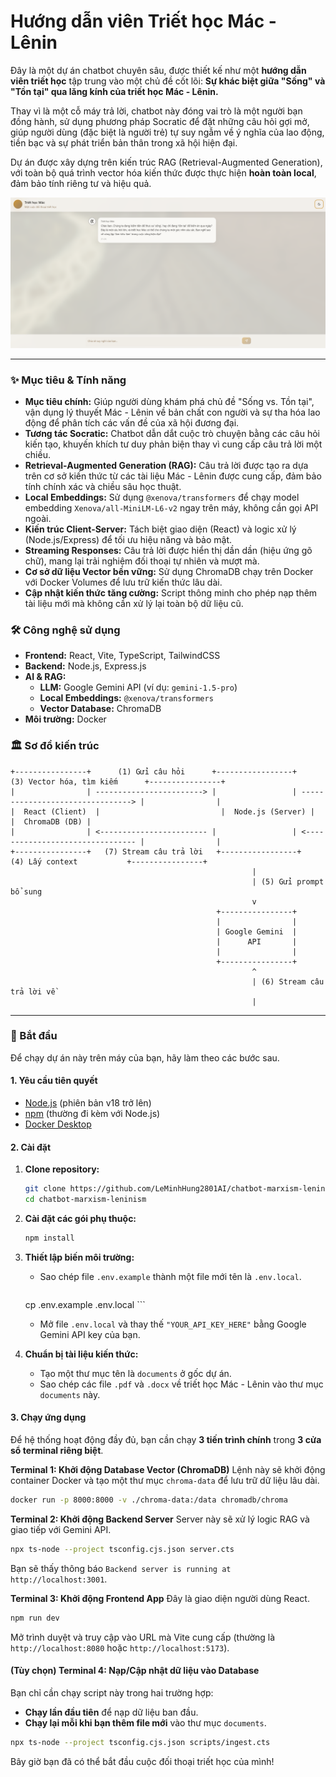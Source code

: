 # Hướng dẫn viên Triết học Mác - Lênin

Đây là một dự án chatbot chuyên sâu, được thiết kế như một **hướng dẫn viên triết học** tập trung vào một chủ đề cốt lõi: **Sự khác biệt giữa "Sống" và "Tồn tại" qua lăng kính của triết học Mác - Lênin.**

Thay vì là một cỗ máy trả lời, chatbot này đóng vai trò là một người bạn đồng hành, sử dụng phương pháp Socratic để đặt những câu hỏi gợi mở, giúp người dùng (đặc biệt là người trẻ) tự suy ngẫm về ý nghĩa của lao động, tiền bạc và sự phát triển bản thân trong xã hội hiện đại.

Dự án được xây dựng trên kiến trúc RAG (Retrieval-Augmented Generation), với toàn bộ quá trình vector hóa kiến thức được thực hiện **hoàn toàn local**, đảm bảo tính riêng tư và hiệu quả.

![alt text](demo.png)

---

### ✨ Mục tiêu & Tính năng

*   **Mục tiêu chính:** Giúp người dùng khám phá chủ đề "Sống vs. Tồn tại", vận dụng lý thuyết Mác - Lênin về bản chất con người và sự tha hóa lao động để phân tích các vấn đề của xã hội đương đại.
*   **Tương tác Socratic:** Chatbot dẫn dắt cuộc trò chuyện bằng các câu hỏi kiến tạo, khuyến khích tư duy phản biện thay vì cung cấp câu trả lời một chiều.
*   **Retrieval-Augmented Generation (RAG):** Câu trả lời được tạo ra dựa trên cơ sở kiến thức từ các tài liệu Mác - Lênin được cung cấp, đảm bảo tính chính xác và chiều sâu học thuật.
*   **Local Embeddings:** Sử dụng `@xenova/transformers` để chạy model embedding `Xenova/all-MiniLM-L6-v2` ngay trên máy, không cần gọi API ngoài.
*   **Kiến trúc Client-Server:** Tách biệt giao diện (React) và logic xử lý (Node.js/Express) để tối ưu hiệu năng và bảo mật.
*   **Streaming Responses:** Câu trả lời được hiển thị dần dần (hiệu ứng gõ chữ), mang lại trải nghiệm đối thoại tự nhiên và mượt mà.
*   **Cơ sở dữ liệu Vector bền vững:** Sử dụng ChromaDB chạy trên Docker với Docker Volumes để lưu trữ kiến thức lâu dài.
*   **Cập nhật kiến thức tăng cường:** Script thông minh cho phép nạp thêm tài liệu mới mà không cần xử lý lại toàn bộ dữ liệu cũ.

### 🛠️ Công nghệ sử dụng

*   **Frontend:** React, Vite, TypeScript, TailwindCSS
*   **Backend:** Node.js, Express.js
*   **AI & RAG:**
    *   **LLM:** Google Gemini API (ví dụ: `gemini-1.5-pro`)
    *   **Local Embeddings:** `@xenova/transformers`
    *   **Vector Database:** ChromaDB
*   **Môi trường:** Docker

### 🏛️ Sơ đồ kiến trúc

```
+----------------+      (1) Gửi câu hỏi      +-----------------+      (3) Vector hóa, tìm kiếm      +----------------+
|                | ------------------------> |                 | --------------------------------> |                |
|  React (Client)  |                           |  Node.js (Server) |                                   |  ChromaDB (DB) |
|                | <------------------------ |                 | <-------------------------------- |                |
+----------------+   (7) Stream câu trả lời   +-----------------+     (4) Lấy context           +----------------+
                                                      |
                                                      | (5) Gửi prompt bổ sung
                                                      v
                                              +----------------+
                                              |                |
                                              | Google Gemini  |
                                              |      API       |
                                              |                |
                                              +----------------+
                                                      ^
                                                      | (6) Stream câu trả lời về
                                                      |
```

---

### 🚀 Bắt đầu

Để chạy dự án này trên máy của bạn, hãy làm theo các bước sau.

#### 1. Yêu cầu tiên quyết

*   [Node.js](https://nodejs.org/) (phiên bản v18 trở lên)
*   [npm](https://www.npmjs.com/) (thường đi kèm với Node.js)
*   [Docker Desktop](https://www.docker.com/products/docker-desktop/)

#### 2. Cài đặt

1.  **Clone repository:**
    ```bash
    git clone https://github.com/LeMinhHung2801AI/chatbot-marxism-leninism.git
    cd chatbot-marxism-leninism
    ```

2.  **Cài đặt các gói phụ thuộc:**
    ```bash
    npm install
    ```

3.  **Thiết lập biến môi trường:**
    *   Sao chép file `.env.example` thành một file mới tên là `.env.local`.
        ```bash
    cp .env.example .env.local
        ```
    *   Mở file `.env.local` và thay thế `"YOUR_API_KEY_HERE"` bằng Google Gemini API key của bạn.

4.  **Chuẩn bị tài liệu kiến thức:**
    *   Tạo một thư mục tên là `documents` ở gốc dự án.
    *   Sao chép các file `.pdf` và `.docx` về triết học Mác - Lênin vào thư mục `documents` này.

#### 3. Chạy ứng dụng

Để hệ thống hoạt động đầy đủ, bạn cần chạy **3 tiến trình chính** trong **3 cửa sổ terminal riêng biệt**.

**Terminal 1: Khởi động Database Vector (ChromaDB)**
Lệnh này sẽ khởi động container Docker và tạo một thư mục `chroma-data` để lưu trữ dữ liệu lâu dài.
```bash
docker run -p 8000:8000 -v ./chroma-data:/data chromadb/chroma
```

**Terminal 2: Khởi động Backend Server**
Server này sẽ xử lý logic RAG và giao tiếp với Gemini API.
```bash
npx ts-node --project tsconfig.cjs.json server.cts
```
Bạn sẽ thấy thông báo `Backend server is running at http://localhost:3001`.

**Terminal 3: Khởi động Frontend App**
Đây là giao diện người dùng React.
```bash
npm run dev
```
Mở trình duyệt và truy cập vào URL mà Vite cung cấp (thường là `http://localhost:8080` hoặc `http://localhost:5173`).

#### (Tùy chọn) Terminal 4: Nạp/Cập nhật dữ liệu vào Database
Bạn chỉ cần chạy script này trong hai trường hợp:
*   **Chạy lần đầu tiên** để nạp dữ liệu ban đầu.
*   **Chạy lại mỗi khi bạn thêm file mới** vào thư mục `documents`.
```bash
npx ts-node --project tsconfig.cjs.json scripts/ingest.cts
```

Bây giờ bạn đã có thể bắt đầu cuộc đối thoại triết học của mình!
